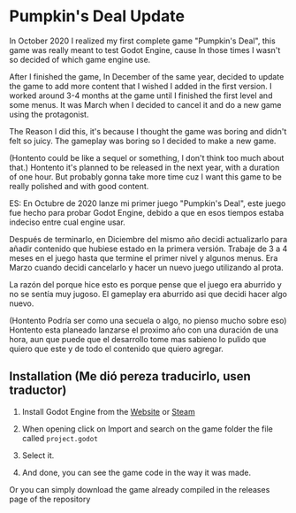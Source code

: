 # Pumpkin's Deal Update

In October 2020 I realized my first complete game "Pumpkin's Deal", this game was really meant to test Godot Engine, cause In those times I wasn't so decided of which game engine use.

After I finished the game, In December of the same year, decided to update the game to add more content that I wished I added in the first version. I worked around 3-4 months at the game until I finished the first level and some menus. It was March when I decided to cancel it and do a new game using the protagonist.

The Reason I did this, it's because I thought the game was boring and didn't felt so juicy. The gameplay was boring so I decided to make a new game.

(Hontento could be like a sequel or something, I don't think too much about that.) Hontento it's planned to be released in the next year, with a duration of one hour. But probably gonna take more time cuz I want this game to be really polished and with good content.

ES: En Octubre de 2020 lanze mi primer juego "Pumpkin's Deal", este juego fue hecho para probar Godot Engine, debido a que en esos tiempos estaba indeciso entre cual engine usar.

Después de terminarlo, en Diciembre del mismo año decidi actualizarlo para añadir contenido que hubiese estado en la primera versión. Trabaje de 3 a 4 meses en el juego hasta que termine el primer nivel y algunos menus. Era Marzo cuando decidi cancelarlo y hacer un nuevo juego utilizando al prota.

La razón del porque hice esto es porque pense que el juego era aburrido y no se sentía muy jugoso. El gameplay era aburrido asi que decidi hacer algo nuevo.

(Hontento Podría ser como una secuela o algo, no pienso mucho sobre eso) Hontento esta planeado lanzarse el proximo año con una duración de una hora, aun que puede que el desarrollo tome mas sabieno lo pulido que quiero que este y de todo el contenido que quiero agregar.


## Installation (Me dió pereza traducirlo, usen traductor)

1. Install Godot Engine from the [Website](https://godotengine.org)
or [Steam](https://store.steampowered.com/app/404790/Godot_Engine)

2. When opening click on Import and search on the game folder the file called `project.godot`

3. Select it.

4. And done, you can see the game code in the way it was made.

Or you can simply download the game already compiled in the releases page of the repository

